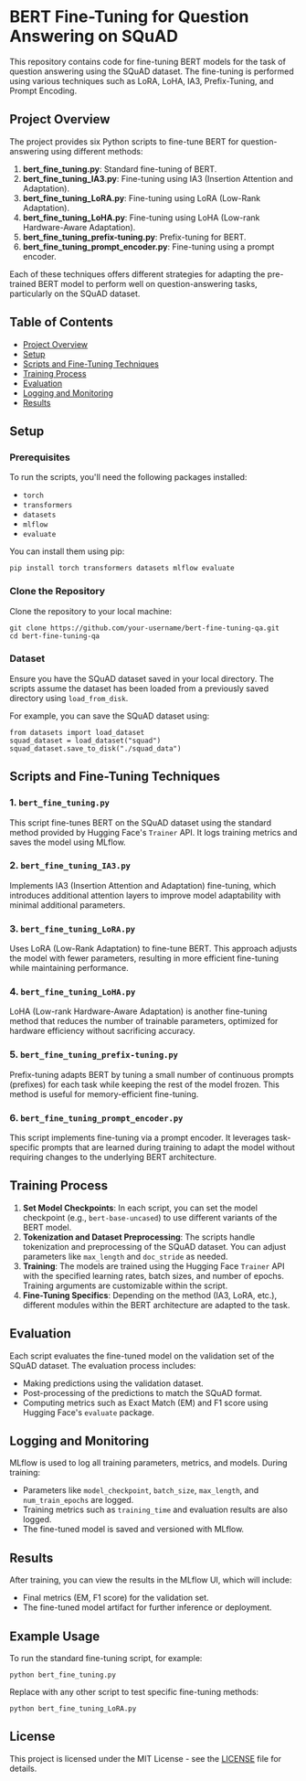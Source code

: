 <!DOCTYPE html>
<html lang="en">

<body>

<h1>BERT Fine-Tuning for Question Answering on SQuAD</h1>

<p>This repository contains code for fine-tuning BERT models for the task of question answering using the SQuAD dataset. The fine-tuning is performed using various techniques such as LoRA, LoHA, IA3, Prefix-Tuning, and Prompt Encoding.</p>

<h2>Project Overview</h2>

<p>The project provides six Python scripts to fine-tune BERT for question-answering using different methods:</p>

<ol>
    <li><strong>bert_fine_tuning.py</strong>: Standard fine-tuning of BERT.</li>
    <li><strong>bert_fine_tuning_IA3.py</strong>: Fine-tuning using IA3 (Insertion Attention and Adaptation).</li>
    <li><strong>bert_fine_tuning_LoRA.py</strong>: Fine-tuning using LoRA (Low-Rank Adaptation).</li>
    <li><strong>bert_fine_tuning_LoHA.py</strong>: Fine-tuning using LoHA (Low-rank Hardware-Aware Adaptation).</li>
    <li><strong>bert_fine_tuning_prefix-tuning.py</strong>: Prefix-tuning for BERT.</li>
    <li><strong>bert_fine_tuning_prompt_encoder.py</strong>: Fine-tuning using a prompt encoder.</li>
</ol>

<p>Each of these techniques offers different strategies for adapting the pre-trained BERT model to perform well on question-answering tasks, particularly on the SQuAD dataset.</p>

<h2>Table of Contents</h2>
<ul>
    <li><a href="#project-overview">Project Overview</a></li>
    <li><a href="#setup">Setup</a></li>
    <li><a href="#scripts-and-fine-tuning-techniques">Scripts and Fine-Tuning Techniques</a></li>
    <li><a href="#training-process">Training Process</a></li>
    <li><a href="#evaluation">Evaluation</a></li>
    <li><a href="#logging-and-monitoring">Logging and Monitoring</a></li>
    <li><a href="#results">Results</a></li>
</ul>

<h2 id="setup">Setup</h2>

<h3>Prerequisites</h3>
<p>To run the scripts, you'll need the following packages installed:</p>

<ul>
    <li><code>torch</code></li>
    <li><code>transformers</code></li>
    <li><code>datasets</code></li>
    <li><code>mlflow</code></li>
    <li><code>evaluate</code></li>
</ul>

<p>You can install them using pip:</p>

<pre><code>pip install torch transformers datasets mlflow evaluate</code></pre>

<h3>Clone the Repository</h3>
<p>Clone the repository to your local machine:</p>

<pre><code>git clone https://github.com/your-username/bert-fine-tuning-qa.git
cd bert-fine-tuning-qa
</code></pre>

<h3>Dataset</h3>
<p>Ensure you have the SQuAD dataset saved in your local directory. The scripts assume the dataset has been loaded from a previously saved directory using <code>load_from_disk</code>.</p>

<p>For example, you can save the SQuAD dataset using:</p>

<pre><code>from datasets import load_dataset
squad_dataset = load_dataset("squad")
squad_dataset.save_to_disk("./squad_data")
</code></pre>

<h2 id="scripts-and-fine-tuning-techniques">Scripts and Fine-Tuning Techniques</h2>

<h3>1. <code>bert_fine_tuning.py</code></h3>
<p>This script fine-tunes BERT on the SQuAD dataset using the standard method provided by Hugging Face's <code>Trainer</code> API. It logs training metrics and saves the model using MLflow.</p>

<h3>2. <code>bert_fine_tuning_IA3.py</code></h3>
<p>Implements IA3 (Insertion Attention and Adaptation) fine-tuning, which introduces additional attention layers to improve model adaptability with minimal additional parameters.</p>

<h3>3. <code>bert_fine_tuning_LoRA.py</code></h3>
<p>Uses LoRA (Low-Rank Adaptation) to fine-tune BERT. This approach adjusts the model with fewer parameters, resulting in more efficient fine-tuning while maintaining performance.</p>

<h3>4. <code>bert_fine_tuning_LoHA.py</code></h3>
<p>LoHA (Low-rank Hardware-Aware Adaptation) is another fine-tuning method that reduces the number of trainable parameters, optimized for hardware efficiency without sacrificing accuracy.</p>

<h3>5. <code>bert_fine_tuning_prefix-tuning.py</code></h3>
<p>Prefix-tuning adapts BERT by tuning a small number of continuous prompts (prefixes) for each task while keeping the rest of the model frozen. This method is useful for memory-efficient fine-tuning.</p>

<h3>6. <code>bert_fine_tuning_prompt_encoder.py</code></h3>
<p>This script implements fine-tuning via a prompt encoder. It leverages task-specific prompts that are learned during training to adapt the model without requiring changes to the underlying BERT architecture.</p>

<h2 id="training-process">Training Process</h2>

<ol>
    <li><strong>Set Model Checkpoints</strong>: In each script, you can set the model checkpoint (e.g., <code>bert-base-uncased</code>) to use different variants of the BERT model.</li>
    <li><strong>Tokenization and Dataset Preprocessing</strong>: The scripts handle tokenization and preprocessing of the SQuAD dataset. You can adjust parameters like <code>max_length</code> and <code>doc_stride</code> as needed.</li>
    <li><strong>Training</strong>: The models are trained using the Hugging Face <code>Trainer</code> API with the specified learning rates, batch sizes, and number of epochs. Training arguments are customizable within the script.</li>
    <li><strong>Fine-Tuning Specifics</strong>: Depending on the method (IA3, LoRA, etc.), different modules within the BERT architecture are adapted to the task.</li>
</ol>

<h2 id="evaluation">Evaluation</h2>

<p>Each script evaluates the fine-tuned model on the validation set of the SQuAD dataset. The evaluation process includes:</p>

<ul>
    <li>Making predictions using the validation dataset.</li>
    <li>Post-processing of the predictions to match the SQuAD format.</li>
    <li>Computing metrics such as Exact Match (EM) and F1 score using Hugging Face's <code>evaluate</code> package.</li>
</ul>

<h2 id="logging-and-monitoring">Logging and Monitoring</h2>

<p>MLflow is used to log all training parameters, metrics, and models. During training:</p>

<ul>
    <li>Parameters like <code>model_checkpoint</code>, <code>batch_size</code>, <code>max_length</code>, and <code>num_train_epochs</code> are logged.</li>
    <li>Training metrics such as <code>training_time</code> and evaluation results are also logged.</li>
    <li>The fine-tuned model is saved and versioned with MLflow.</li>
</ul>

<h2 id="results">Results</h2>

<p>After training, you can view the results in the MLflow UI, which will include:</p>

<ul>
    <li>Final metrics (EM, F1 score) for the validation set.</li>
    <li>The fine-tuned model artifact for further inference or deployment.</li>
</ul>

<h2>Example Usage</h2>

<p>To run the standard fine-tuning script, for example:</p>

<pre><code>python bert_fine_tuning.py
</code></pre>

<p>Replace with any other script to test specific fine-tuning methods:</p>

<pre><code>python bert_fine_tuning_LoRA.py
</code></pre>

<h2>License</h2>

<p>This project is licensed under the MIT License - see the <a href="LICENSE">LICENSE</a> file for details.</p>

</body>
</html>
